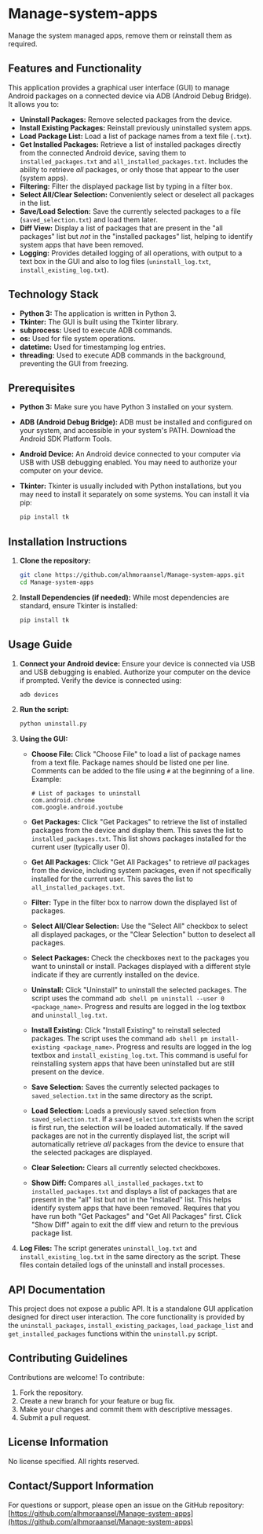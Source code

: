 # Manage-system-apps

Manage the system managed apps, remove them or reinstall them as required.

## Features and Functionality

This application provides a graphical user interface (GUI) to manage Android packages on a connected device via ADB (Android Debug Bridge).  It allows you to:

*   **Uninstall Packages:**  Remove selected packages from the device.
*   **Install Existing Packages:** Reinstall previously uninstalled system apps.
*   **Load Package List:** Load a list of package names from a text file (`.txt`).
*   **Get Installed Packages:** Retrieve a list of installed packages directly from the connected Android device, saving them to `installed_packages.txt` and `all_installed_packages.txt`.  Includes the ability to retrieve *all* packages, or only those that appear to the user (system apps).
*   **Filtering:** Filter the displayed package list by typing in a filter box.
*   **Select All/Clear Selection:** Conveniently select or deselect all packages in the list.
*   **Save/Load Selection:** Save the currently selected packages to a file (`saved_selection.txt`) and load them later.
*   **Diff View:**  Display a list of packages that are present in the "all packages" list but *not* in the "installed packages" list, helping to identify system apps that have been removed.
*   **Logging:** Provides detailed logging of all operations, with output to a text box in the GUI and also to log files (`uninstall_log.txt`, `install_existing_log.txt`).

## Technology Stack

*   **Python 3:** The application is written in Python 3.
*   **Tkinter:**  The GUI is built using the Tkinter library.
*   **subprocess:** Used to execute ADB commands.
*   **os:** Used for file system operations.
*   **datetime:** Used for timestamping log entries.
*   **threading:** Used to execute ADB commands in the background, preventing the GUI from freezing.

## Prerequisites

*   **Python 3:**  Make sure you have Python 3 installed on your system.
*   **ADB (Android Debug Bridge):** ADB must be installed and configured on your system, and accessible in your system's PATH.  Download the Android SDK Platform Tools.
*   **Android Device:** An Android device connected to your computer via USB with USB debugging enabled.  You may need to authorize your computer on your device.
*   **Tkinter:** Tkinter is usually included with Python installations, but you may need to install it separately on some systems. You can install it via pip:

    ```bash
    pip install tk
    ```

## Installation Instructions

1.  **Clone the repository:**

    ```bash
    git clone https://github.com/alhmoraansel/Manage-system-apps.git
    cd Manage-system-apps
    ```

2.  **Install Dependencies (if needed):** While most dependencies are standard, ensure Tkinter is installed:

    ```bash
    pip install tk
    ```

## Usage Guide

1.  **Connect your Android device:** Ensure your device is connected via USB and USB debugging is enabled. Authorize your computer on the device if prompted. Verify the device is connected using:

    ```bash
    adb devices
    ```

2.  **Run the script:**

    ```bash
    python uninstall.py
    ```

3.  **Using the GUI:**

    *   **Choose File:** Click "Choose File" to load a list of package names from a text file. Package names should be listed one per line. Comments can be added to the file using `#` at the beginning of a line.  Example:

        ```
        # List of packages to uninstall
        com.android.chrome
        com.google.android.youtube
        ```

    *   **Get Packages:** Click "Get Packages" to retrieve the list of installed packages from the device and display them. This saves the list to `installed_packages.txt`. This list shows packages installed for the current user (typically user 0).
    *   **Get All Packages:** Click "Get All Packages" to retrieve *all* packages from the device, including system packages, even if not specifically installed for the current user. This saves the list to `all_installed_packages.txt`.
    *   **Filter:** Type in the filter box to narrow down the displayed list of packages.
    *   **Select All/Clear Selection:** Use the "Select All" checkbox to select all displayed packages, or the "Clear Selection" button to deselect all packages.
    *   **Select Packages:** Check the checkboxes next to the packages you want to uninstall or install. Packages displayed with a different style indicate if they are currently installed on the device.
    *   **Uninstall:** Click "Uninstall" to uninstall the selected packages.  The script uses the command `adb shell pm uninstall --user 0 <package_name>`.  Progress and results are logged in the log textbox and `uninstall_log.txt`.
    *   **Install Existing:** Click "Install Existing" to reinstall selected packages. The script uses the command `adb shell pm install-existing <package_name>`. Progress and results are logged in the log textbox and `install_existing_log.txt`. This command is useful for reinstalling system apps that have been uninstalled but are still present on the device.
    *   **Save Selection:** Saves the currently selected packages to `saved_selection.txt` in the same directory as the script.
    *   **Load Selection:** Loads a previously saved selection from `saved_selection.txt`. If a `saved_selection.txt` exists when the script is first run, the selection will be loaded automatically.  If the saved packages are not in the currently displayed list, the script will automatically retrieve *all* packages from the device to ensure that the selected packages are displayed.
    *   **Clear Selection:** Clears all currently selected checkboxes.
    *   **Show Diff:**  Compares `all_installed_packages.txt` to `installed_packages.txt` and displays a list of packages that are present in the "all" list but not in the "installed" list.  This helps identify system apps that have been removed.  Requires that you have run both "Get Packages" and "Get All Packages" first.  Click "Show Diff" again to exit the diff view and return to the previous package list.

4.  **Log Files:** The script generates `uninstall_log.txt` and `install_existing_log.txt` in the same directory as the script. These files contain detailed logs of the uninstall and install processes.

## API Documentation

This project does not expose a public API. It is a standalone GUI application designed for direct user interaction.  The core functionality is provided by the `uninstall_packages`, `install_existing_packages`, `load_package_list` and `get_installed_packages` functions within the `uninstall.py` script.

## Contributing Guidelines

Contributions are welcome! To contribute:

1.  Fork the repository.
2.  Create a new branch for your feature or bug fix.
3.  Make your changes and commit them with descriptive messages.
4.  Submit a pull request.

## License Information

No license specified. All rights reserved.

## Contact/Support Information

For questions or support, please open an issue on the GitHub repository: [https://github.com/alhmoraansel/Manage-system-apps](https://github.com/alhmoraansel/Manage-system-apps)
